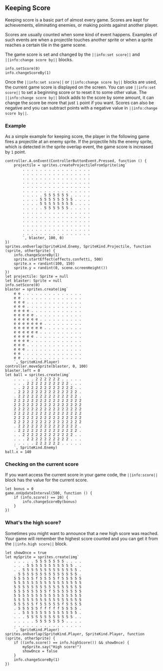 ## Keeping Score

Keeping score is a basic part of almost every game. Scores are kept for achievements, eliminating enemies, or making points against another player.

Scores are usually counted when some kind of event happens. Examples of such events are when a projectile touches another sprite or when a sprite reaches a certain tile in the game scene.

The game score is set and changed by the ``||info:set score||`` and ``||info:change score by||`` blocks.

```block
info.setScore(0)
info.changeScoreBy(1)
```

Once the ``||info:set score||`` or ``||info:change score by||`` blocks are used, the current game score is displayed on the screen. You can use ``||info:set score||`` to set a beginning score or to reset it to some other value. The ``||info:change score by||`` block adds to the score by some amount, it can change the score be more that just `1` point if you want. Scores can also be negative and you can subtract points with a negative value in ``||info:change score by||``.

### Example

As a simple example for keeping score, the player in the following game fires a projectile at an enemy sprite. If the projectile hits the enemy sprite, which is detected in the sprite overlap event, the game score is increased by `1` point.

```blocks
controller.A.onEvent(ControllerButtonEvent.Pressed, function () {
    projectile = sprites.createProjectileFromSprite(img`
        . . . . . . . . . . . . . . . . 
        . . . . . . . . . . . . . . . . 
        . . . . . . . . . . . . . . . . 
        . . . . . . . . . . . . . . . . 
        . . . . . . . . . . . . . . . . 
        . . . . . . . . . . . . . . . . 
        . . . . . 5 5 5 5 5 5 . . . . . 
        . . . . 5 5 5 5 5 5 5 5 . . . . 
        . . . . 5 5 5 5 5 5 5 5 . . . . 
        . . . . . 5 5 5 5 5 5 . . . . . 
        . . . . . . . . . . . . . . . . 
        . . . . . . . . . . . . . . . . 
        . . . . . . . . . . . . . . . . 
        . . . . . . . . . . . . . . . . 
        . . . . . . . . . . . . . . . . 
        . . . . . . . . . . . . . . . . 
        `, blaster, 100, 0)
})
sprites.onOverlap(SpriteKind.Enemy, SpriteKind.Projectile, function (sprite, otherSprite) {
    info.changeScoreBy(1)
    sprite.startEffect(effects.confetti, 500)
    sprite.x = randint(100, 150)
    sprite.y = randint(0, scene.screenHeight())
})
let projectile: Sprite = null
let blaster: Sprite = null
info.setScore(0)
blaster = sprites.create(img`
    e e . . . . . . . . . . . . . . 
    e e . . . . . . . . . . . . . . 
    e e e . . . . . . . . . . . . . 
    e e e . . . . . . . . . . . . . 
    e e e e . . . . . . . . . . . . 
    e e e e e . . . . . . . . . . . 
    e e e e e e . . . . . . . . . . 
    e e e e e e e . . . . . . . . . 
    e e e e e e e . . . . . . . . . 
    e e e e e e . . . . . . . . . . 
    e e e e e . . . . . . . . . . . 
    e e e e . . . . . . . . . . . . 
    e e e . . . . . . . . . . . . . 
    e e e . . . . . . . . . . . . . 
    e e . . . . . . . . . . . . . . 
    e e . . . . . . . . . . . . . . 
    `, SpriteKind.Player)
controller.moveSprite(blaster, 0, 100)
blaster.left = 0
let ball = sprites.create(img`
    . . . . . 2 2 2 2 2 2 . . . . . 
    . . . 2 2 2 2 2 2 2 2 2 2 . . . 
    . . 2 2 2 2 2 2 2 2 2 2 2 2 . . 
    . 2 2 2 2 2 2 2 2 2 2 2 2 2 2 . 
    . 2 2 2 2 2 2 2 2 2 2 2 2 2 2 . 
    2 2 2 2 2 2 2 2 2 2 2 2 2 2 2 2 
    2 2 2 2 2 2 2 2 2 2 2 2 2 2 2 2 
    2 2 2 2 2 2 2 2 2 2 2 2 2 2 2 2 
    2 2 2 2 2 2 2 2 2 2 2 2 2 2 2 2 
    2 2 2 2 2 2 2 2 2 2 2 2 2 2 2 2 
    2 2 2 2 2 2 2 2 2 2 2 2 2 2 2 2 
    . 2 2 2 2 2 2 2 2 2 2 2 2 2 2 . 
    . 2 2 2 2 2 2 2 2 2 2 2 2 2 2 . 
    . . 2 2 2 2 2 2 2 2 2 2 2 2 . . 
    . . . 2 2 2 2 2 2 2 2 2 2 . . . 
    . . . . . 2 2 2 2 2 2 . . . . . 
    `, SpriteKind.Enemy)
ball.x = 140
```

### Checking on the current score

If you want access the current score in your game code, the ``||info:score||`` block has the value for the current score.

```blocks
let bonus = 0
game.onUpdateInterval(500, function () {
    if (info.score() == 20) {
        info.changeScoreBy(bonus)
    }
})
```

### What's the high score?

Sometimes you might want to announce that a new high score was reached. Your game will remember the highest score counted and you can get it from the ``||info.high score||`` block.

```blocks
let showOnce = true
let mySprite = sprites.create(img`
    . . . . . 5 5 5 5 5 5 5 . . . . 
    . . . 5 5 5 5 5 5 5 5 5 5 5 . . 
    . . 5 5 5 5 5 5 5 5 5 5 5 5 5 . 
    . 5 5 5 5 5 5 5 5 5 5 5 5 5 5 . 
    5 5 5 5 5 f 5 5 5 5 f 5 5 5 5 5 
    5 5 5 5 5 5 5 5 5 5 5 5 5 5 5 5 
    5 5 5 5 5 5 5 5 5 5 5 5 5 5 5 5 
    5 5 5 5 5 5 5 5 f 5 5 5 5 5 5 5 
    5 5 5 5 5 5 5 5 5 5 5 5 5 5 5 5 
    5 5 5 5 5 5 5 5 5 5 5 5 5 5 5 5 
    5 5 5 5 5 f 5 5 5 5 5 f 5 5 5 5 
    . 5 5 5 5 5 f f f f f 5 5 5 5 . 
    . . 5 5 5 5 5 5 5 5 5 5 5 5 5 . 
    . . . 5 5 5 5 5 5 5 5 5 5 5 . . 
    . . . . . 5 5 5 5 5 5 5 . . . . 
    . . . . . . . . . . . . . . . . 
    `, SpriteKind.Player)
sprites.onOverlap(SpriteKind.Player, SpriteKind.Player, function (sprite, otherSprite) {
	if ((info.score() == info.highScore()) && showOnce) {
        mySprite.say("High score!")
        showOnce = false
    }
    info.changeScoreBy(1)
})
```

